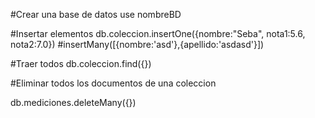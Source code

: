 
#Crear una base de datos
use nombreBD

#Insertar elementos
db.coleccion.insertOne({nombre:"Seba", nota1:5.6, nota2:7.0})
#insertMany([{nombre:'asd'},{apellido:'asdasd'}])

#Traer todos
db.coleccion.find({})

#Eliminar todos los documentos de una coleccion

db.mediciones.deleteMany({})